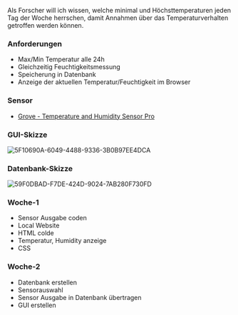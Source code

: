 Als Forscher will ich wissen, welche minimal und Höchsttemperaturen jeden Tag der Woche herrschen, damit Annahmen über das Temperaturverhalten getroffen werden können.

### **Anforderungen**

- Max/Min Temperatur alle 24h
- Gleichzeitig Feuchtigkeitsmessung
- Speicherung in Datenbank
- Anzeige der aktuellen Temperatur/Feuchtigkeit im Browser 

### **Sensor**

- [Grove - Temperature and Humidity Sensor Pro](https://seeeddoc.github.io/Grove-Temperature_and_Humidity_Sensor_Pro/#:~:text=Go%20pro%20in%20temperature%20and,applications%20with%20this%20Grove%20gadget.&text=The%20detecting%20range%20of%20this,RH%20and%200.5%C2%B0C.)

### **GUI-Skizze**

![5F10690A-6049-4488-9336-3B0B97EE4DCA](https://github.zhaw.ch/storage/user/3667/files/6f0dce00-eb78-11ea-8626-f5a1157314c4)

### **Datenbank-Skizze**

![59F0DBAD-F7DE-424D-9024-7AB280F730FD](https://github.zhaw.ch/storage/user/3667/files/703efb00-eb78-11ea-89fc-304bea92d504)

### **Woche-1**

- Sensor Ausgabe coden
- Local Website
- HTML colde
- Temperatur, Humidity anzeige
- CSS

### **Woche-2**

- Datenbank erstellen
- Sensorauswahl
- Sensor Ausgabe in Datenbank übertragen 
- GUI erstellen
 

